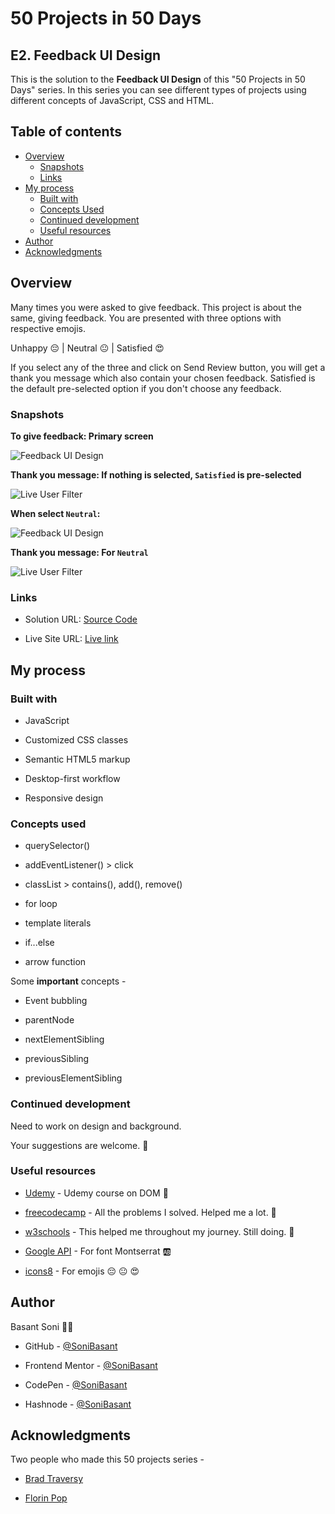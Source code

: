 # 50 Projects in 50 Days

## E2. Feedback UI Design

This is the solution to the **Feedback UI Design** of this "50 Projects in 50 Days" series. In this series you can see different types of projects using different concepts of JavaScript, CSS and HTML.

## Table of contents

- [Overview](#overview)
  - [Snapshots](#snapshots)
  - [Links](#links)
- [My process](#my-process)
  - [Built with](#built-with)
  - [Concepts Used](#concepts-used)
  - [Continued development](#continued-development)
  - [Useful resources](#useful-resources)
- [Author](#author)
- [Acknowledgments](#acknowledgments)

## Overview

Many times you were asked to give feedback. This project is about the same, giving feedback. You are presented with three options with respective emojis.

Unhappy 😔 | Neutral 😐 | Satisfied 😍

If you select any of the three and click on Send Review button, you will get a thank you message which also contain your chosen feedback. Satisfied is the default pre-selected option if you don't choose any feedback.

### Snapshots

**To give feedback: Primary screen**

![Feedback UI Design](Images/Feedback-snap-1.png)

**Thank you message: If nothing is selected, `Satisfied` is pre-selected**

![Live User Filter](Images/Feedback-snap-2.png)

**When select `Neutral`:**

![Feedback UI Design](Images/Feedback-snap-3.png)

**Thank you message: For `Neutral`**

![Live User Filter](Images/Feedback-snap-4.png)

### Links

- Solution URL: [Source Code](https://github.com/SoniBasant/50-Projects-on-JS-DOM/tree/main/E2.%20Feedback%20UI%20Design)

- Live Site URL: [Live link](https://sonibasant.github.io/50-Projects-on-JS-DOM/E2.%20Feedback%20UI%20Design/feedbackUI.html)

## My process

### Built with

- JavaScript

- Customized CSS classes
- Semantic HTML5 markup
- Desktop-first workflow
- Responsive design

### Concepts used

- querySelector()

- addEventListener() > click
- classList > contains(), add(), remove()
- for loop
- template literals
- if...else
- arrow function

Some **important** concepts -

- Event bubbling

- parentNode
- nextElementSibling
- previousSibling
- previousElementSibling

### Continued development

Need to work on design and background.

Your suggestions are welcome. 🙌

### Useful resources

- [Udemy](https://www.udemy.com/course/50-projects-50-days/) - Udemy course on DOM 🤝

- [freecodecamp](https://www.freecodecamp.org/) - All the problems I solved. Helped me a lot. 🙌
- [w3schools](https://www.w3schools.com) - This helped me throughout my journey. Still doing. 🙂
- [Google API](https://fonts.googleapis.com/css?family=Montserrat&display=swap) - For font Montserrat 🆎
- [icons8](https://img.icons8.com/external-neu-royyan-wijaya/64/000000/external-emoji-neumojis-smiley-neu-royyan-wijaya-17.png) - For emojis 😔 😐 😍

## Author

Basant Soni 👨‍💻

- GitHub - [@SoniBasant](https://github.com/SoniBasant)

- Frontend Mentor - [@SoniBasant](https://www.frontendmentor.io/profile/SoniBasant)
- CodePen - [@SoniBasant](https://codepen.io/sonibasant)
- Hashnode - [@SoniBasant](https://sonibasant.hashnode.dev/)

## Acknowledgments

Two people who made this 50 projects series -

- [Brad Traversy](https://github.com/bradtraversy)

- [Florin Pop](https://github.com/florinpop17)
